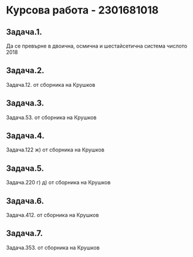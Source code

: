 # Курсова работа - 2301681018
## Задача.1. 
Да се превърне в двоична, осмична и шестайсетична система числото 2018

## Задача.2.
Задача.12. от сборника на Крушков

## Задача.3. 
Задача.53. от сборника на Крушков

## Задача.4. 
Задача.122 ж) от сборника на Крушков

## Задача.5. 
Задача.220 г) д) от сборника на Крушков

## Задача.6. 
Задача.412. от сборника на Крушков

## Задача.7. 
Задача.353. от сборника на Крушков
